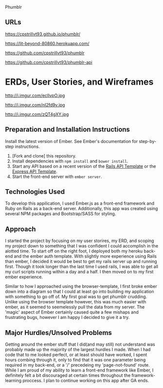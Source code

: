 Phumblr

## URLs

https://cpstrillvt93.github.io/phumblr/

https://lit-beyond-80860.herokuapp.com/

https://github.com/cpstrillvt93/phumblr

https://github.com/cpstrillvt93/phumblr-api


# ERDs, User Stories, and Wireframes

http://i.imgur.com/ecllvpO.jpg

http://i.imgur.com/nI2fd9v.jpg

http://i.imgur.com/zQT4gXY.jpg


## Preparation and Installation Instructions

Install the latest version of Ember. See Ember's documentation for step-by-step instructions.

1.  [Fork and clone]
    this repository.
1.  Install dependencies with `npm install` and `bower install`.
1.  Start any API based on a recent version of the [Rails API
    Template](https://github.com/ga-wdi-boston/rails-api-template) or the
    [Express API
    Template](https://github.com/ga-wdi-boston/express-api-template).
1.  Start the front-end server with `ember server`.


## Technologies Used

To develop this appilication, I used Ember.js as a front-end framework and Ruby on Rails as a back-end server. Additionally, this app was created using several NPM packages and Bootstrap/SASS for styling.

## Approach

I started the project by focusing on my user storires, my ERD, and scoping my project down to something that I was confident I could accomplish in the alotted time. To start off on the right foot, I deployed both my heroku back-end and the ember auth template. With slightly more experience using Rails than ember, I decided it would be best to get my rails server up and running first. Though it took longer than the last time I used rails, I was able to get all my curl scripts running within a day and a half. I then moved on to my first ember experience.

Similar to how I approached using the browser-template, I first broke ember down into a diagram so that I could at least go into building my application with something to go off of. My first goal was to get phumblr crudding. Unlike using the browser template however, this was much easier with ember, as it seemed to seemelessly pull the data from my server. The 'magic' aspect of Ember certainly caused quite a few mishaps and frustrating bugs, however I am happy I decided to give it a try.


## Major Hurdles/Unsolved Problems

Getting around the ember stuff that I did(and may still) not understand was probably made up the majority of the largest hurdles I made. When I had code that to me looked perfect, or at least should have worked, I spent hours combing through it, only to find that it was one parameter being required in my back-end, or a '/' precedeing my 'page-not-found' route. While I am proud of my ability to learn a front-end framework like Ember, I definitely felt a bit discouraged at certain times throughout the framework-learning proccess. I plan to continue working on this app after GA ends.
